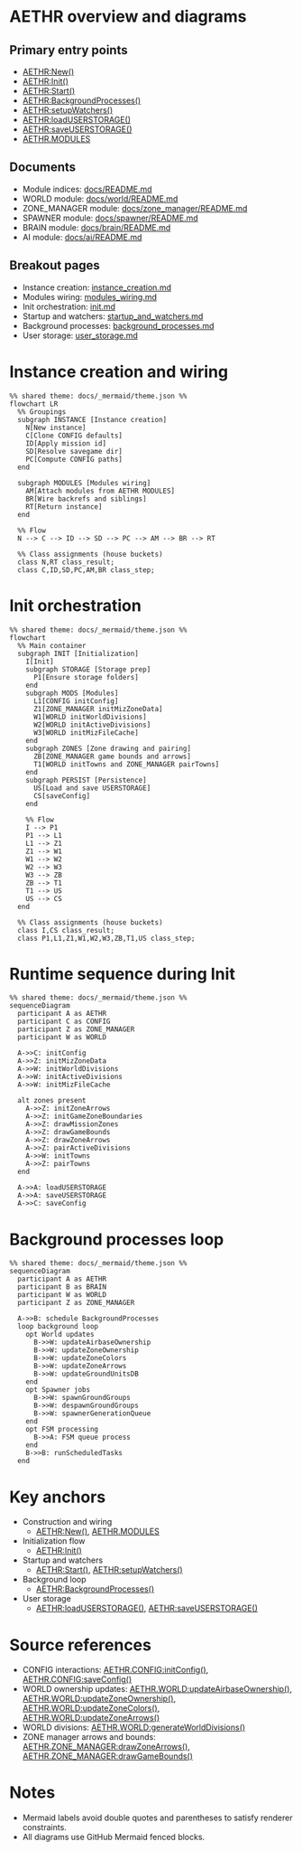 # AETHR overview and diagrams

## Primary entry points
- [AETHR:New()](https://github.com/Gh0st352/AETHR/blob/main/dev/AETHR.lua#L65)
- [AETHR:Init()](https://github.com/Gh0st352/AETHR/blob/main/dev/AETHR.lua#L199)
- [AETHR:Start()](https://github.com/Gh0st352/AETHR/blob/main/dev/AETHR.lua#L252)
- [AETHR:BackgroundProcesses()](https://github.com/Gh0st352/AETHR/blob/main/dev/AETHR.lua#L267)
- [AETHR:setupWatchers()](https://github.com/Gh0st352/AETHR/blob/main/dev/AETHR.lua#L334)
- [AETHR:loadUSERSTORAGE()](https://github.com/Gh0st352/AETHR/blob/main/dev/AETHR.lua#L344)
- [AETHR:saveUSERSTORAGE()](https://github.com/Gh0st352/AETHR/blob/main/dev/AETHR.lua#L361)
- [AETHR.MODULES](https://github.com/Gh0st352/AETHR/blob/main/dev/AETHR.lua#L40)

## Documents
- Module indices: [docs/README.md](../README.md)
- WORLD module: [docs/world/README.md](../world/README.md)
- ZONE_MANAGER module: [docs/zone_manager/README.md](../zone_manager/README.md)
- SPAWNER module: [docs/spawner/README.md](../spawner/README.md)
- BRAIN module: [docs/brain/README.md](../brain/README.md)
- AI module: [docs/ai/README.md](../ai/README.md)

## Breakout pages
- Instance creation: [instance_creation.md](./instance_creation.md)
- Modules wiring: [modules_wiring.md](./modules_wiring.md)
- Init orchestration: [init.md](./init.md)
- Startup and watchers: [startup_and_watchers.md](./startup_and_watchers.md)
- Background processes: [background_processes.md](./background_processes.md)
- User storage: [user_storage.md](./user_storage.md)


# Instance creation and wiring


```mermaid
%% shared theme: docs/_mermaid/theme.json %%
flowchart LR
  %% Groupings
  subgraph INSTANCE [Instance creation]
    N[New instance]
    C[Clone CONFIG defaults]
    ID[Apply mission id]
    SD[Resolve savegame dir]
    PC[Compute CONFIG paths]
  end

  subgraph MODULES [Modules wiring]
    AM[Attach modules from AETHR MODULES]
    BR[Wire backrefs and siblings]
    RT[Return instance]
  end

  %% Flow
  N --> C --> ID --> SD --> PC --> AM --> BR --> RT

  %% Class assignments (house buckets)
  class N,RT class_result;
  class C,ID,SD,PC,AM,BR class_step;
```

# Init orchestration

```mermaid
%% shared theme: docs/_mermaid/theme.json %%
flowchart
  %% Main container
  subgraph INIT [Initialization]
    I[Init]
    subgraph STORAGE [Storage prep]
      P1[Ensure storage folders]
    end
    subgraph MODS [Modules]
      L1[CONFIG initConfig]
      Z1[ZONE_MANAGER initMizZoneData]
      W1[WORLD initWorldDivisions]
      W2[WORLD initActiveDivisions]
      W3[WORLD initMizFileCache]
    end
    subgraph ZONES [Zone drawing and pairing]
      ZB[ZONE_MANAGER game bounds and arrows]
      T1[WORLD initTowns and ZONE_MANAGER pairTowns]
    end
    subgraph PERSIST [Persistence]
      US[Load and save USERSTORAGE]
      CS[saveConfig]
    end

    %% Flow
    I --> P1
    P1 --> L1
    L1 --> Z1
    Z1 --> W1
    W1 --> W2
    W2 --> W3
    W3 --> ZB
    ZB --> T1
    T1 --> US
    US --> CS
  end

  %% Class assignments (house buckets)
  class I,CS class_result;
  class P1,L1,Z1,W1,W2,W3,ZB,T1,US class_step;
```

# Runtime sequence during Init

```mermaid
%% shared theme: docs/_mermaid/theme.json %%
sequenceDiagram
  participant A as AETHR
  participant C as CONFIG
  participant Z as ZONE_MANAGER
  participant W as WORLD

  A->>C: initConfig
  A->>Z: initMizZoneData
  A->>W: initWorldDivisions
  A->>W: initActiveDivisions
  A->>W: initMizFileCache

  alt zones present
    A->>Z: initZoneArrows
    A->>Z: initGameZoneBoundaries
    A->>Z: drawMissionZones
    A->>Z: drawGameBounds
    A->>Z: drawZoneArrows
    A->>Z: pairActiveDivisions
    A->>W: initTowns
    A->>Z: pairTowns
  end

  A->>A: loadUSERSTORAGE
  A->>A: saveUSERSTORAGE
  A->>C: saveConfig
```

# Background processes loop

```mermaid
%% shared theme: docs/_mermaid/theme.json %%
sequenceDiagram
  participant A as AETHR
  participant B as BRAIN
  participant W as WORLD
  participant Z as ZONE_MANAGER

  A->>B: schedule BackgroundProcesses
  loop background loop
    opt World updates
      B->>W: updateAirbaseOwnership
      B->>W: updateZoneOwnership
      B->>W: updateZoneColors
      B->>W: updateZoneArrows
      B->>W: updateGroundUnitsDB
    end
    opt Spawner jobs
      B->>W: spawnGroundGroups
      B->>W: despawnGroundGroups
      B->>W: spawnerGenerationQueue
    end
    opt FSM processing
      B->>A: FSM queue process
    end
    B->>B: runScheduledTasks
  end
```

# Key anchors
- Construction and wiring
  - [AETHR:New()](https://github.com/Gh0st352/AETHR/blob/main/dev/AETHR.lua#L65), [AETHR.MODULES](https://github.com/Gh0st352/AETHR/blob/main/dev/AETHR.lua#L40)
- Initialization flow
  - [AETHR:Init()](https://github.com/Gh0st352/AETHR/blob/main/dev/AETHR.lua#L199)
- Startup and watchers
  - [AETHR:Start()](https://github.com/Gh0st352/AETHR/blob/main/dev/AETHR.lua#L252), [AETHR:setupWatchers()](https://github.com/Gh0st352/AETHR/blob/main/dev/AETHR.lua#L334)
- Background loop
  - [AETHR:BackgroundProcesses()](https://github.com/Gh0st352/AETHR/blob/main/dev/AETHR.lua#L267)
- User storage
  - [AETHR:loadUSERSTORAGE()](https://github.com/Gh0st352/AETHR/blob/main/dev/AETHR.lua#L344), [AETHR:saveUSERSTORAGE()](https://github.com/Gh0st352/AETHR/blob/main/dev/AETHR.lua#L361)

# Source references
- CONFIG interactions: [AETHR.CONFIG:initConfig()](https://github.com/Gh0st352/AETHR/blob/main/dev/CONFIG_.lua#L364), [AETHR.CONFIG:saveConfig()](https://github.com/Gh0st352/AETHR/blob/main/dev/CONFIG_.lua#L404)
- WORLD ownership updates: [AETHR.WORLD:updateAirbaseOwnership()](https://github.com/Gh0st352/AETHR/blob/main/dev/WORLD.lua#L501), [AETHR.WORLD:updateZoneOwnership()](https://github.com/Gh0st352/AETHR/blob/main/dev/WORLD.lua#L633), [AETHR.WORLD:updateZoneColors()](https://github.com/Gh0st352/AETHR/blob/main/dev/WORLD.lua#L683), [AETHR.WORLD:updateZoneArrows()](https://github.com/Gh0st352/AETHR/blob/main/dev/WORLD.lua#L730)
- WORLD divisions: [AETHR.WORLD:generateWorldDivisions()](https://github.com/Gh0st352/AETHR/blob/main/dev/WORLD.lua#L1156)
- ZONE manager arrows and bounds: [AETHR.ZONE_MANAGER:drawZoneArrows()](https://github.com/Gh0st352/AETHR/blob/main/dev/ZONE_MANAGER.lua#L1025), [AETHR.ZONE_MANAGER:drawGameBounds()](https://github.com/Gh0st352/AETHR/blob/main/dev/ZONE_MANAGER.lua#L931)

# Notes
- Mermaid labels avoid double quotes and parentheses to satisfy renderer constraints.
- All diagrams use GitHub Mermaid fenced blocks.